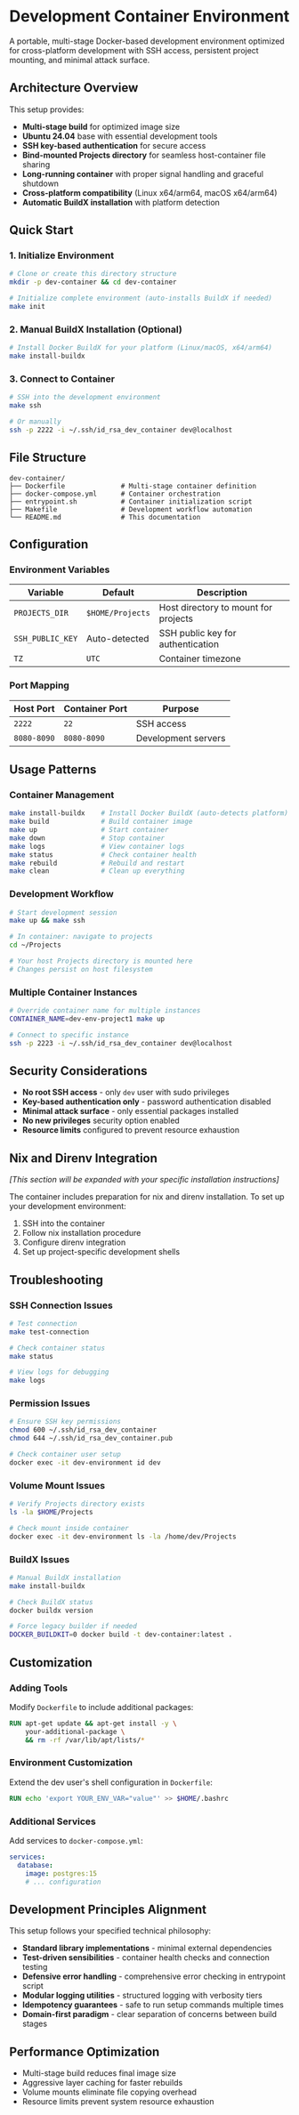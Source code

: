 # Development Container Environment

A portable, multi-stage Docker-based development environment optimized for cross-platform development with SSH access, persistent project mounting, and minimal attack surface.

## Architecture Overview

This setup provides:
- **Multi-stage build** for optimized image size
- **Ubuntu 24.04** base with essential development tools
- **SSH key-based authentication** for secure access
- **Bind-mounted Projects directory** for seamless host-container file sharing
- **Long-running container** with proper signal handling and graceful shutdown
- **Cross-platform compatibility** (Linux x64/arm64, macOS x64/arm64)
- **Automatic BuildX installation** with platform detection

## Quick Start

### 1. Initialize Environment
```bash
# Clone or create this directory structure
mkdir -p dev-container && cd dev-container

# Initialize complete environment (auto-installs BuildX if needed)
make init
```

### 2. Manual BuildX Installation (Optional)
```bash
# Install Docker BuildX for your platform (Linux/macOS, x64/arm64)
make install-buildx
```

### 3. Connect to Container
```bash
# SSH into the development environment
make ssh

# Or manually
ssh -p 2222 -i ~/.ssh/id_rsa_dev_container dev@localhost
```

## File Structure

```
dev-container/
├── Dockerfile              # Multi-stage container definition
├── docker-compose.yml      # Container orchestration
├── entrypoint.sh           # Container initialization script
├── Makefile                # Development workflow automation
└── README.md               # This documentation
```

## Configuration

### Environment Variables

| Variable | Default | Description |
|----------|---------|-------------|
| `PROJECTS_DIR` | `$HOME/Projects` | Host directory to mount for projects |
| `SSH_PUBLIC_KEY` | Auto-detected | SSH public key for authentication |
| `TZ` | `UTC` | Container timezone |

### Port Mapping

| Host Port | Container Port | Purpose |
|-----------|----------------|---------|
| `2222` | `22` | SSH access |
| `8080-8090` | `8080-8090` | Development servers |

## Usage Patterns

### Container Management
```bash
make install-buildx    # Install Docker BuildX (auto-detects platform)
make build             # Build container image
make up                # Start container
make down              # Stop container
make logs              # View container logs
make status            # Check container health
make rebuild           # Rebuild and restart
make clean             # Clean up everything
```

### Development Workflow
```bash
# Start development session
make up && make ssh

# In container: navigate to projects
cd ~/Projects

# Your host Projects directory is mounted here
# Changes persist on host filesystem
```

### Multiple Container Instances
```bash
# Override container name for multiple instances
CONTAINER_NAME=dev-env-project1 make up

# Connect to specific instance
ssh -p 2223 -i ~/.ssh/id_rsa_dev_container dev@localhost
```

## Security Considerations

- **No root SSH access** - only `dev` user with sudo privileges
- **Key-based authentication only** - password authentication disabled
- **Minimal attack surface** - only essential packages installed
- **No new privileges** security option enabled
- **Resource limits** configured to prevent resource exhaustion

## Nix and Direnv Integration

*[This section will be expanded with your specific installation instructions]*

The container includes preparation for nix and direnv installation. To set up your development environment:

1. SSH into the container
2. Follow nix installation procedure
3. Configure direnv integration
4. Set up project-specific development shells

## Troubleshooting

### SSH Connection Issues
```bash
# Test connection
make test-connection

# Check container status
make status

# View logs for debugging
make logs
```

### Permission Issues
```bash
# Ensure SSH key permissions
chmod 600 ~/.ssh/id_rsa_dev_container
chmod 644 ~/.ssh/id_rsa_dev_container.pub

# Check container user setup
docker exec -it dev-environment id dev
```

### Volume Mount Issues
```bash
# Verify Projects directory exists
ls -la $HOME/Projects

# Check mount inside container
docker exec -it dev-environment ls -la /home/dev/Projects
```

### BuildX Issues
```bash
# Manual BuildX installation
make install-buildx

# Check BuildX status
docker buildx version

# Force legacy builder if needed
DOCKER_BUILDKIT=0 docker build -t dev-container:latest .
```

## Customization

### Adding Tools
Modify `Dockerfile` to include additional packages:
```dockerfile
RUN apt-get update && apt-get install -y \
    your-additional-package \
    && rm -rf /var/lib/apt/lists/*
```

### Environment Customization
Extend the dev user's shell configuration in `Dockerfile`:
```dockerfile
RUN echo 'export YOUR_ENV_VAR="value"' >> $HOME/.bashrc
```

### Additional Services
Add services to `docker-compose.yml`:
```yaml
services:
  database:
    image: postgres:15
    # ... configuration
```

## Development Principles Alignment

This setup follows your specified technical philosophy:

- **Standard library implementations** - minimal external dependencies
- **Test-driven sensibilities** - container health checks and connection testing
- **Defensive error handling** - comprehensive error checking in entrypoint script
- **Modular logging utilities** - structured logging with verbosity tiers
- **Idempotency guarantees** - safe to run setup commands multiple times
- **Domain-first paradigm** - clear separation of concerns between build stages

## Performance Optimization

- Multi-stage build reduces final image size
- Aggressive layer caching for faster rebuilds
- Volume mounts eliminate file copying overhead
- Resource limits prevent system resource exhaustion
